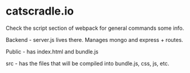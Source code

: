 # catscradle.io


Check the script section of webpack for general commands some info. 

Backend -
  server.js lives there. 
    Manages mongo and express + routes. 

Public -
  has index.html and bundle.js
 
src -
  has the files that will be compiled into bundle.js, css, js, etc.

